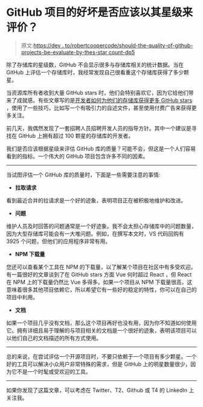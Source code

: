 # GitHub 项目的好坏是否应该以其星级来评价？

> 原文:[https://dev . to/robertcoopercode/should-the-quality-of-github-projects-be-evaluate-by-thes-star count-dp5](https://dev.to/robertcoopercode/should-the-quality-of-github-projects-be-evaluated-by-their-starcount-dp5)

除了存储库的星级数，GitHub 不会显示很多与存储库相关的统计数据。当在 GitHub 上评估一个存储库时，我经常发现自己很看重这个存储库获得了多少颗星。

当资源库所有者收到大量 GitHub stars 时，他们会特别喜欢它，因为它给他们带来了成就感。有些文章写的是[开发者如何为他们的存储库获得更多 GitHub stars](https://medium.freecodecamp.org/how-to-get-up-to-3500-github-stars-in-one-week-339102b62a8f) ，使用了一些技巧，比如写一个有吸引力的自述文件，甚至使用付费广告来获得更多关注。

前几天，我偶然发现了一套招聘人员招聘开发人员的指导方针。其中一个建议是寻找在 GitHub 上拥有超过 100 颗星的存储库的开发者。

我们是否应该根据星级来评估 GitHub 库的质量？可能不会，但这是一个人们容易看到的指标。一个伟大的 GitHub 项目包含许多不同的因素。

* * *

当试图评估一个 GitHub 库的质量时，下面是一些需要注意的事情:

*   **拉取请求**

看到最近合并的拉请求是一个好的迹象，表明项目正在被积极地维护和改进。

*   **问题**

维护人员及时回答的问题通常是一个好迹象。我不会太担心存储库中的问题数量，因为大型存储库可能会有一大堆问题。例如，在撰写本文时，VS 代码回购有 3925 个问题，但他们的应用程序非常有用。

*   **NPM 下载量**

您还可以查看某个工具在 NPM 的下载量，以了解某个项目在社区中有多受欢迎。有一篇很好的文章谈到了在 GitHub stars 方面 Vue 何时超过 React ，但 React 在 NPM 上的下载量仍然比 Vue 多得多。如果一个项目从 NPM 下载量很高，这意味着很多其他项目依赖它，所以希望它有一些好的稳定的特性，你可以在自己的项目中利用。

*   **文档**

如果一个项目几乎没有文档，那么这个项目再好也没有用，因为你不知道如何使用它。拥有详细且易于理解的与项目相关的文档是一个很好的迹象，表明该项目可以以他们自己的文档描述的所有方式使用。

* * *

总的来说，在尝试评估一个开源项目时，不要只依赖于一个项目有多少颗星。一个好的工具可以解决小众用户非常特殊的需求，但是 GitHub 上的明星数量很少，因为它不是一个时髦或受欢迎的工具。

* * *

如果你发现了这篇文章，可以考虑在 Twitter、T2、Github 或 T4 的 LinkedIn 上关注我。